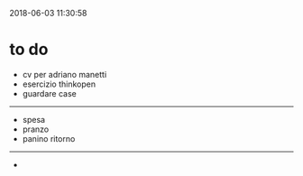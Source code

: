 2018-06-03 11:30:58

# to do

* cv per adriano manetti
* esercizio thinkopen
* guardare case

---

* spesa
* pranzo
* panino ritorno

---

* 
